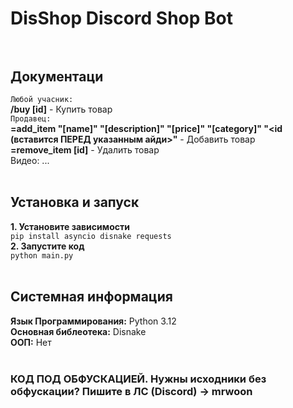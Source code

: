 # DisShop Discord Shop Bot<br><br>
## Документаци<br>
``Любой учасник:``<br>
**/buy [id]** - Купить товар<br>
``Продавец:``<br>
**=add_item "[name]" "[description]" "[price]" "[category]" "<id (вставится ПЕРЕД указанным айди>"** - Добавить товар<br>
**=remove_item [id]** - Удалить товар<br>
Видео: ...<br><br>
## Установка и запуск<br>
**1. Установите зависимости**<br>
```pip install asyncio disnake requests```<br>
**2. Запустите код**<br>
```python main.py```<br><br>
## Системная информация<br>
**Язык Программирования:** Python 3.12<br>
**Основная библеотека:** Disnake<br>
**ООП:** Нет<br><br>
### КОД ПОД ОБФУСКАЦИЕЙ. Нужны исходники без обфускации? Пишите в ЛС (Discord) -> mrwoon<br>
